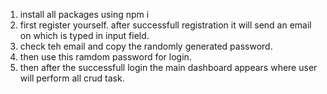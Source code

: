 1. install all packages using npm i
2. first register yourself. after successfull registration it will send an email on which is typed in input field.
3. check teh email and copy the randomly generated password.
4. then use this ramdom password for login.
5. then after the successfull login the main dashboard appears where user will perform all crud task.
